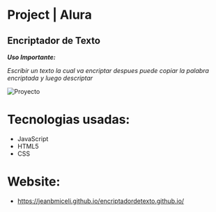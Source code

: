 # Project | Alura 
## Encriptador de Texto
 
***Uso Importante:***
 
*Escribir un texto la cual va encriptar despues puede copiar la palabra encriptada y luego descriptar*
 
 
![Proyecto](https://user-images.githubusercontent.com/92497107/190533006-569c8456-1c85-4a70-a527-b16109e19810.png)

# Tecnologias usadas:

- JavaScript
- HTML5
- CSS

# Website: 

- https://jeanbmiceli.github.io/encriptadordetexto.github.io/
